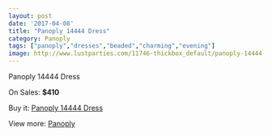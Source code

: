 ```yaml
---
layout: post
date: '2017-04-08'
title: "Panoply 14444 Dress"
category: Panoply
tags: ["panoply","dresses","beaded","charming","evening"]
image: http://www.lustparties.com/11746-thickbox_default/panoply-14444-dress.jpg
---
```

Panoply 14444 Dress

On Sales: **$410**
<a href="https://www.lustparties.com/en/panoply/4239-panoply-14444-dress.html"><amp-img layout="responsive" width="600" height="600" src="//www.lustparties.com/11746-thickbox_default/panoply-14444-dress.jpg" alt="Panoply 14444 Dress 0" /></a>
<a href="https://www.lustparties.com/en/panoply/4239-panoply-14444-dress.html"><amp-img layout="responsive" width="600" height="600" src="//www.lustparties.com/11747-thickbox_default/panoply-14444-dress.jpg" alt="Panoply 14444 Dress 1" /></a>

Buy it: [Panoply 14444 Dress](https://www.lustparties.com/en/panoply/4239-panoply-14444-dress.html "Panoply 14444 Dress")

View more: [Panoply](https://www.lustparties.com/en/21-panoply "Panoply")